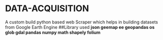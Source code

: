 # DATA-ACQUISITION
A custom build python based web Scraper which helps in building datasets from Google Earth Engine
##Library used 
**json
geemap
ee
geopandas
os
glob
gdal
pandas
numpy
math
shapely
folium**

